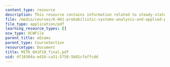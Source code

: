 ```yaml
---
content_type: resource
description: This resource contains information related to steady-state probabilities
file: /media/courses/6-041-probabilistic-systems-analysis-and-applied-probability-fall-2010/df10304aed16ca3157585b81cfaffcdd_MIT6_041F10_final.pdf
file_type: application/pdf
learning_resource_types: []
ocw_type: OCWFile
parent_title: eExams
parent_type: CourseSection
resourcetype: Document
title: MIT6_041F10_final.pdf
uid: df10304a-ed16-ca31-5758-5b81cfaffcdd
---
```

